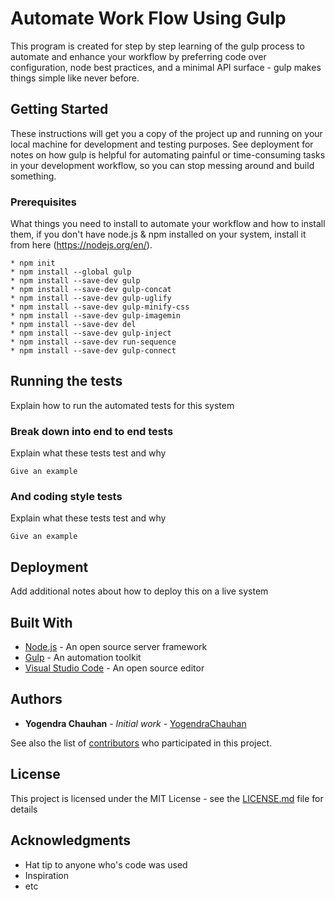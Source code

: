 # Automate Work Flow Using Gulp

This program is created for step by step learning of the gulp process to automate and enhance your workflow by preferring code over configuration, node best practices, and a minimal API surface - gulp makes things simple like never before.

## Getting Started

These instructions will get you a copy of the project up and running on your local machine for development and testing purposes. See deployment for notes on how gulp is helpful for automating painful or time-consuming tasks in your development workflow, so you can stop messing around and build something.

### Prerequisites

What things you need to install to automate your workflow and how to install them, if you don't have node.js & npm installed on your system, install it from here (https://nodejs.org/en/).

```
* npm init
* npm install --global gulp
* npm install --save-dev gulp
* npm install --save-dev gulp-concat
* npm install --save-dev gulp-uglify
* npm install --save-dev gulp-minify-css
* npm install --save-dev gulp-imagemin
* npm install --save-dev del
* npm install --save-dev gulp-inject
* npm install --save-dev run-sequence
* npm install --save-dev gulp-connect
```

## Running the tests

Explain how to run the automated tests for this system

### Break down into end to end tests

Explain what these tests test and why

```
Give an example
```

### And coding style tests

Explain what these tests test and why

```
Give an example
```

## Deployment

Add additional notes about how to deploy this on a live system

## Built With

* [Node.js](https://nodejs.org/en/) - An open source server framework
* [Gulp](https://gulpjs.com/) - An automation toolkit
* [Visual Studio Code](https://code.visualstudio.com/) - An open source editor

## Authors

* **Yogendra Chauhan** - *Initial work* - [YogendraChauhan](https://github.com/YogendraChauhan/Gulp)

See also the list of [contributors](https://github.com/YogendraChauhan/Gulp/graphs/contributors) who participated in this project.

## License

This project is licensed under the MIT License - see the [LICENSE.md](LICENSE.md) file for details

## Acknowledgments

* Hat tip to anyone who's code was used
* Inspiration
* etc